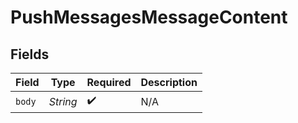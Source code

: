 # PushMessagesMessageContent


## Fields

| Field              | Type               | Required           | Description        |
| ------------------ | ------------------ | ------------------ | ------------------ |
| `body`             | *String*           | :heavy_check_mark: | N/A                |